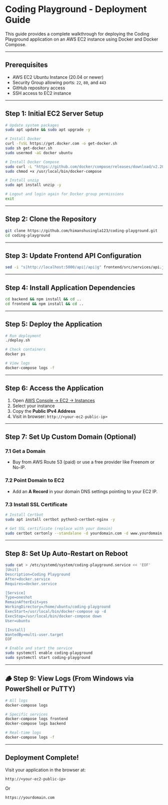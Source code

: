 # Coding Playground - Deployment Guide

This guide provides a complete walkthrough for deploying the Coding Playground application on an AWS EC2 instance using Docker and Docker Compose.

---

## Prerequisites

- AWS EC2 Ubuntu Instance (20.04 or newer)
- Security Group allowing ports: `22`, `80`, and `443`
- GitHub repository access
- SSH access to EC2 instance

---

## Step 1: Initial EC2 Server Setup

```bash
# Update system packages
sudo apt update && sudo apt upgrade -y

# Install Docker
curl -fsSL https://get.docker.com -o get-docker.sh
sudo sh get-docker.sh
sudo usermod -aG docker ubuntu

# Install Docker Compose
sudo curl -L "https://github.com/docker/compose/releases/download/v2.20.0/docker-compose-$(uname -s)-$(uname -m)" -o /usr/local/bin/docker-compose
sudo chmod +x /usr/local/bin/docker-compose

# Install unzip
sudo apt install unzip -y

# Logout and login again for Docker group permissions
exit
````

---

## Step 2: Clone the Repository

```bash
git clone https://github.com/himanshusingla123/coding-playground.git
cd coding-playground
```

---

## Step 3: Update Frontend API Configuration

```bash
sed -i "s|http://localhost:5000/api|/api|g" frontend/src/services/api.js
```

---

## Step 4: Install Application Dependencies

```bash
cd backend && npm install && cd ..
cd frontend && npm install && cd ..
```

---

## Step 5: Deploy the Application

```bash
# Run deployment
./deploy.sh

# Check containers
docker ps

# View logs
docker-compose logs -f
```

---

## Step 6: Access the Application

1. Open [AWS Console → EC2 → Instances](https://console.aws.amazon.com/ec2/)
2. Select your instance
3. Copy the **Public IPv4 Address**
4. Visit in browser: `http://<your-ec2-public-ip>`

---

## Step 7: Set Up Custom Domain (Optional)

### 7.1 Get a Domain

* Buy from AWS Route 53 (paid) or use a free provider like Freenom or No-IP.

### 7.2 Point Domain to EC2

* Add an **A Record** in your domain DNS settings pointing to your EC2 IP.

### 7.3 Install SSL Certificate

```bash
# Install Certbot
sudo apt install certbot python3-certbot-nginx -y

# Get SSL certificate (replace with your domain)
sudo certbot certonly --standalone -d yourdomain.com -d www.yourdomain.com
```

---

## Step 8: Set Up Auto-Restart on Reboot

```bash
sudo cat > /etc/systemd/system/coding-playground.service << 'EOF'
[Unit]
Description=Coding Playground
After=docker.service
Requires=docker.service

[Service]
Type=oneshot
RemainAfterExit=yes
WorkingDirectory=/home/ubuntu/coding-playground
ExecStart=/usr/local/bin/docker-compose up -d
ExecStop=/usr/local/bin/docker-compose down
User=ubuntu

[Install]
WantedBy=multi-user.target
EOF

# Enable and start the service
sudo systemctl enable coding-playground
sudo systemctl start coding-playground
```

---

## 🪵 Step 9: View Logs (From Windows via PowerShell or PuTTY)

```bash
# All logs
docker-compose logs

# Specific services
docker-compose logs frontend
docker-compose logs backend

# Real-time logs
docker-compose logs -f
```

---

## Deployment Complete!

Visit your application in the browser at:

```text
http://<your-ec2-public-ip>
```

Or

```text
https://yourdomain.com
```


